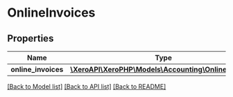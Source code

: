 # OnlineInvoices

## Properties
Name | Type | Description | Notes
------------ | ------------- | ------------- | -------------
**online_invoices** | [**\XeroAPI\XeroPHP\Models\Accounting\OnlineInvoice[]**](OnlineInvoice.md) |  | [optional] 

[[Back to Model list]](../README.md#documentation-for-models) [[Back to API list]](../README.md#documentation-for-api-endpoints) [[Back to README]](../README.md)


